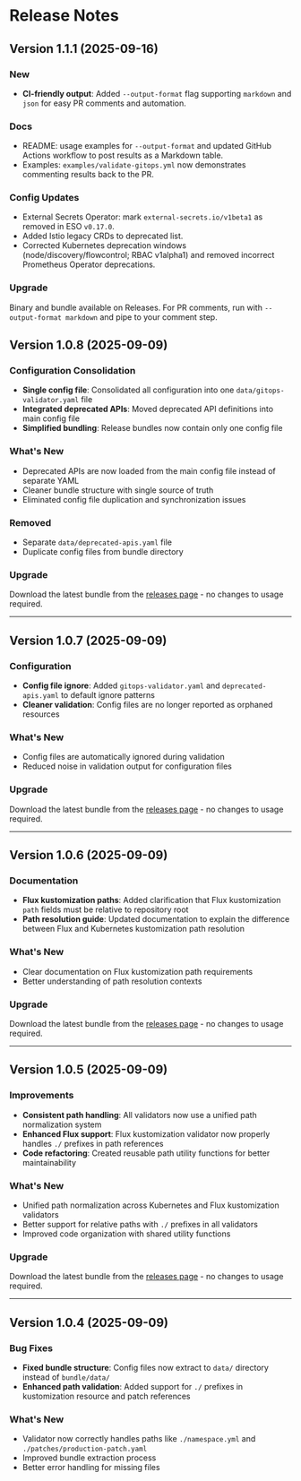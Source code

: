 # Release Notes

## Version 1.1.1 (2025-09-16)

### New
- **CI-friendly output**: Added `--output-format` flag supporting `markdown` and `json` for easy PR comments and automation.

### Docs
- README: usage examples for `--output-format` and updated GitHub Actions workflow to post results as a Markdown table.
- Examples: `examples/validate-gitops.yml` now demonstrates commenting results back to the PR.

### Config Updates
- External Secrets Operator: mark `external-secrets.io/v1beta1` as removed in ESO `v0.17.0`.
- Added Istio legacy CRDs to deprecated list.
- Corrected Kubernetes deprecation windows (node/discovery/flowcontrol; RBAC v1alpha1) and removed incorrect Prometheus Operator deprecations.

### Upgrade
Binary and bundle available on Releases. For PR comments, run with `--output-format markdown` and pipe to your comment step.

## Version 1.0.8 (2025-09-09)

### Configuration Consolidation
- **Single config file**: Consolidated all configuration into one `data/gitops-validator.yaml` file
- **Integrated deprecated APIs**: Moved deprecated API definitions into main config file
- **Simplified bundling**: Release bundles now contain only one config file

### What's New
- Deprecated APIs are now loaded from the main config file instead of separate YAML
- Cleaner bundle structure with single source of truth
- Eliminated config file duplication and synchronization issues

### Removed
- Separate `data/deprecated-apis.yaml` file
- Duplicate config files from bundle directory

### Upgrade
Download the latest bundle from the [releases page](https://github.com/moon-hex/gitops-validator/releases) - no changes to usage required.

---

## Version 1.0.7 (2025-09-09)

### Configuration
- **Config file ignore**: Added `gitops-validator.yaml` and `deprecated-apis.yaml` to default ignore patterns
- **Cleaner validation**: Config files are no longer reported as orphaned resources

### What's New
- Config files are automatically ignored during validation
- Reduced noise in validation output for configuration files

### Upgrade
Download the latest bundle from the [releases page](https://github.com/moon-hex/gitops-validator/releases) - no changes to usage required.

---

## Version 1.0.6 (2025-09-09)

### Documentation
- **Flux kustomization paths**: Added clarification that Flux kustomization `path` fields must be relative to repository root
- **Path resolution guide**: Updated documentation to explain the difference between Flux and Kubernetes kustomization path resolution

### What's New
- Clear documentation on Flux kustomization path requirements
- Better understanding of path resolution contexts

### Upgrade
Download the latest bundle from the [releases page](https://github.com/moon-hex/gitops-validator/releases) - no changes to usage required.

---

## Version 1.0.5 (2025-09-09)

### Improvements
- **Consistent path handling**: All validators now use a unified path normalization system
- **Enhanced Flux support**: Flux kustomization validator now properly handles `./` prefixes in path references
- **Code refactoring**: Created reusable path utility functions for better maintainability

### What's New
- Unified path normalization across Kubernetes and Flux kustomization validators
- Better support for relative paths with `./` prefixes in all validators
- Improved code organization with shared utility functions

### Upgrade
Download the latest bundle from the [releases page](https://github.com/moon-hex/gitops-validator/releases) - no changes to usage required.

---

## Version 1.0.4 (2025-09-09)

### Bug Fixes
- **Fixed bundle structure**: Config files now extract to `data/` directory instead of `bundle/data/`
- **Enhanced path validation**: Added support for `./` prefixes in kustomization resource and patch references

### What's New
- Validator now correctly handles paths like `./namespace.yml` and `./patches/production-patch.yaml`
- Improved bundle extraction process
- Better error handling for missing files
